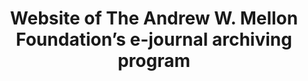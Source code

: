 ---
layout: report
pub_date: 2001-02-01
title: "Website of The Andrew W. Mellon Foundation’s e-journal archiving program"
authors: 
redirect_to: https://old.diglib.org/preserve/ejp.htm
org: DLF
---